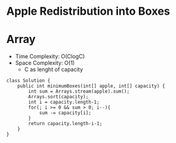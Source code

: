# Apple Redistribution into Boxes
# Array
* Time Complexity: O(ClogC)
* Space Complexity: O(1)
    * C as lenght of capacity
```
class Solution {
    public int minimumBoxes(int[] apple, int[] capacity) {
        int sum = Arrays.stream(apple).sum();
        Arrays.sort(capacity);
        int i = capacity.length-1;
        for(; i >= 0 && sum > 0; i--){
            sum -= capacity[i];
        }
        return capacity.length-i-1;
    }
}
```